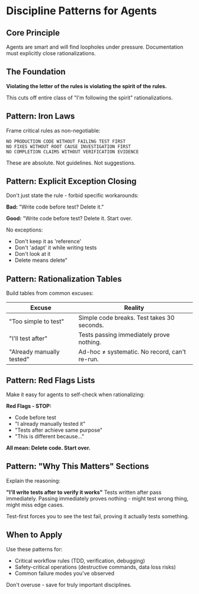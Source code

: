 # Discipline Patterns for Agents

## Core Principle

Agents are smart and will find loopholes under pressure. Documentation must explicitly close rationalizations.

## The Foundation

**Violating the letter of the rules is violating the spirit of the rules.**

This cuts off entire class of "I'm following the spirit" rationalizations.

## Pattern: Iron Laws

Frame critical rules as non-negotiable:

```
NO PRODUCTION CODE WITHOUT FAILING TEST FIRST
NO FIXES WITHOUT ROOT CAUSE INVESTIGATION FIRST
NO COMPLETION CLAIMS WITHOUT VERIFICATION EVIDENCE
```

These are absolute. Not guidelines. Not suggestions.

## Pattern: Explicit Exception Closing

Don't just state the rule - forbid specific workarounds:

**Bad:**
"Write code before test? Delete it."

**Good:**
"Write code before test? Delete it. Start over.

No exceptions:
- Don't keep it as 'reference'
- Don't 'adapt' it while writing tests
- Don't look at it
- Delete means delete"

## Pattern: Rationalization Tables

Build tables from common excuses:

| Excuse | Reality |
|--------|---------|
| "Too simple to test" | Simple code breaks. Test takes 30 seconds. |
| "I'll test after" | Tests passing immediately prove nothing. |
| "Already manually tested" | Ad-hoc ≠ systematic. No record, can't re-run. |

## Pattern: Red Flags Lists

Make it easy for agents to self-check when rationalizing:

**Red Flags - STOP:**
- Code before test
- "I already manually tested it"
- "Tests after achieve same purpose"
- "This is different because..."

**All mean: Delete code. Start over.**

## Pattern: "Why This Matters" Sections

Explain the reasoning:

**"I'll write tests after to verify it works"**
Tests written after pass immediately. Passing immediately proves nothing - might test wrong thing, might miss edge cases.

Test-first forces you to see the test fail, proving it actually tests something.

## When to Apply

Use these patterns for:
- Critical workflow rules (TDD, verification, debugging)
- Safety-critical operations (destructive commands, data loss risks)
- Common failure modes you've observed

Don't overuse - save for truly important disciplines.

